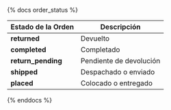 {% docs order_status %}

| Estado de la Orden    | Descripción                                         |
| ----------------------| --------------------------------------------------- |
| **returned**          | Devuelto                                            |
| **completed**         | Completado                                          |
| **return_pending**    | Pendiente de devolución                             |
| **shipped**           | Despachado o enviado                                |
| **placed**            | Colocado o entregado                                |

{% enddocs %}
